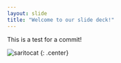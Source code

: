 ```yaml
---
layout: slide
title: "Welcome to our slide deck!"
---
```


This is a test for a commit!

![saritocat](https://octodex.github.com/images/saritocat.png)
{: .center}
